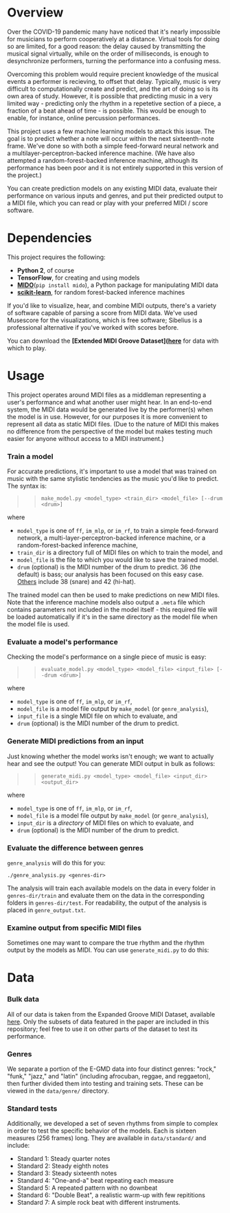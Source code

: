 
# Overview
Over the COVID-19 pandemic many have noticed that it's nearly impossible for musicians to perform cooperatively at a distance. Virtual tools for doing so are limited, for a good reason: the delay caused by transmitting the musical signal virtually, while on the order of milliseconds, is enough to desynchronize performers, turning the performance into a confusing mess. 

Overcoming this problem would require precient knowledge of the musical events a performer is recieving, to offset that delay. Typically, music is very difficult to computationally create and predict, and the art of doing so is its own area of study. However, it is possible that predicting music in a very limited way - predicting only the rhythm in a repetetive section of a piece, a fraction of a beat ahead of time - is possible. This would be enough to enable, for instance, online percussion performances.

This project uses a few machine learning models to attack this issue. The goal is to predict whether a note will occur within the next sixteenth-note frame. We've done so with both a simple feed-forward neural network and a multilayer-perceptron-backed inference machine. (We have also attempted a random-forest-backed inference machine, although its performance has been poor and it is not entirely supported in this version of the project.)

You can create prediction models on any existing MIDI data, evaluate their performance on various inputs and genres, and put their predicted output to a MIDI file, which you can read or play with your preferred MIDI / score software.


# Dependencies
This project requires the following:

* **Python 2**, of course
* **TensorFlow**, for creating and using models
* **[MIDO](https://mido.readthedocs.io/en/latest/)**(`pip install mido`), a Python package for manipulating MIDI data
* **[scikit-learn](https://scikit-learn.org/stable/)**, for random forest-backed inference machines

If you'd like to visualize, hear, and combine MIDI outputs, there's a variety of software capable of parsing a score from MIDI data. We've used Musescore for the visualizations, which is free software; Sibelius is a professional alternative if you've worked with scores before.

You can download the **[Extended MIDI Groove Dataset]([here](https://magenta.tensorflow.org/datasets/e-gmd)** for data with which to play.


# Usage
This project operates around MIDI files as a middleman representing a user's performance and what another user might hear. In an end-to-end system, the MIDI data would be generated live by the performer(s) when the model is in use. However, for our purposes it is more convenient to represent all data as static MIDI files. (Due to the nature of MIDI this makes no difference from the perspective of the model but makes testing much easier for anyone without access to a MIDI instrument.)


### Train a model
For accurate predictions, it's important to use a model that was trained on music with the same stylistic tendencies as the music you'd like to predict. The syntax is:

>> `make_model.py <model_type> <train_dir> <model_file> [--drum <drum>]`

where
* `model_type` is one of `ff`, `im_mlp`, or `im_rf`, to train a simple feed-forward network, a multi-layer-perceptron-backed inference machine, or a random-forest-backed inference machine,
* `train_dir` is a directory full of MIDI files on which to train the model, and
* `model_file` is the file to which you would like to save the trained model.
* `drum` (optional) is the MIDI number of the drum to predict. 36 (the default) is bass; our analysis has been focused on this easy case. [Others](https://usermanuals.finalemusic.com/SongWriter2012Win/Content/PercussionMaps.htm) include 38 (snare) and 42 (hi-hat).

The trained model can then be used to make predictions on new MIDI files. Note that the inference machine models also output a `.meta` file which contains parameters not included in the model itself - this required file will be loaded automatically if it's in the same directory as the model file when the model file is used.

### Evaluate a model's performance
Checking the model's performance on a single piece of music is easy:

>> `evaluate_model.py <model_type> <model_file> <input_file> [--drum <drum>]`

where 
* `model_type` is one of `ff`, `im_mlp`, or `im_rf`,
* `model_file` is a model file output by `make_model` (or `genre_analysis`),
* `input_file` is a single MIDI file on which to evaluate, and
* `drum` (optional) is the MIDI number of the drum to predict.


### Generate MIDI predictions from an input
Just knowing whether the model works isn't enough; we want to actually hear and see the output! You can generate MIDI output in bulk as follows:

>> `generate_midi.py <model_type> <model_file> <input_dir> <output_dir>`

where
* `model_type` is one of `ff`, `im_mlp`, or `im_rf`,
* `model_file` is a model file output by `make_model` (or `genre_analysis`),
* `input_dir` is a _directory_ of MIDI files on which to evaluate, and
* `drum` (optional) is the MIDI number of the drum to predict.




### Evaluate the difference between genres
`genre_analysis` will do this for you:

`./genre_analysis.py <genres-dir>`

The analysis will train each available models on the data in every folder in `genres-dir/train` and evaluate them on the data in the corresponding folders in `genres-dir/test`. For readability, the output of the analysis is placed in `genre_output.txt`. 


### Examine output from specific MIDI files
Sometimes one may want to compare the true rhythm and the rhythm output by the models as MIDI. You can use `generate_midi.py` to do this:

 
# Data

### Bulk data
All of our data is taken from the Expanded Groove MIDI Dataset, available [here](https://magenta.tensorflow.org/datasets/e-gmd). Only the subsets of data featured in the paper are included in this repository; feel free to use it on other parts of the dataset to test its performance.

### Genres
We separate a portion of the E-GMD data into four distinct genres: "rock," "funk," "jazz," and "latin" (including afrocuban, reggae, and reggaeton), then further divided them into testing and training sets. These can be viewed in the `data/genre/` directory.

### Standard tests
Additionally, we developed a set of seven rhythms from simple to complex in order to test the specific behavior of the models. Each is sixteen measures (256 frames) long. They are available in `data/standard/` and include:

* Standard 1: Steady quarter notes
* Standard 2: Steady eighth notes
* Standard 3: Steady sixteenth notes
* Standard 4: "One-and-a" beat repeating each measure
* Standard 5: A repeated pattern with no downbeat
* Standard 6: "Double Beat", a realistic warm-up with few repititions
* Standard 7: A simple rock beat with different instruments.